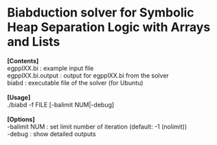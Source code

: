 # Biabduction solver for Symbolic Heap Separation Logic with Arrays and Lists

<b>[Contents]</b><br>
egpplXX.bi        : example input file<br>
egpplXX.bi.output : output for egpplXX.bi from the solver<br> 
biabd             : executable file of the solver (for Ubuntu)<br>
<br>
<b>[Usage]</b><br>
./biabd -f FILE [-balimit NUM|-debug]<br>
<br>
<b>[Options]</b><br>
  -balimit NUM  : set limit number of iteration (default: -1 (nolimit))<br>
  -debug          : show detailed outputs<br>


